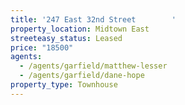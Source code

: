 ```yaml
---
title: '247 East 32nd Street        '
property_location: Midtown East
streeteasy_status: Leased
price: "18500"
agents:
  - /agents/garfield/matthew-lesser
  - /agents/garfield/dane-hope
property_type: Townhouse
---
```

